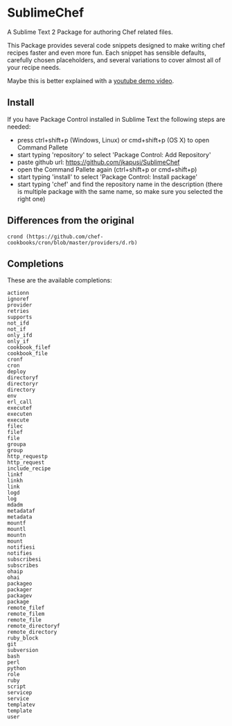 SublimeChef
===========

A Sublime Text 2 Package for authoring Chef related files.

This Package provides several code snippets designed to make writing chef recipes faster and even more fun. 
Each snippet has sensible defaults, carefully chosen placeholders, and several variations to cover almost all of your recipe needs.

Maybe this is better explained with a [youtube demo video](http://www.youtube.com/watch?v=4VtDj_ar1Xg).


Install
-------

If you have Package Control installed in Sublime Text the following steps are needed:
* press ctrl+shift+p (Windows, Linux) or cmd+shift+p (OS X) to open Command Pallete
* start typing 'repository' to select 'Package Control: Add Repository'
* paste github url: https://github.com/jkapusi/SublimeChef
* open the Command Pallete again (ctrl+shift+p or cmd+shift+p)
* start typing 'install' to select 'Package Control: Install package'
* start typing 'chef' and find the repository name in the description (there is multiple package with the same name, so make sure you selected the right one)

Differences from the original
-----------------------------

	crond (https://github.com/chef-cookbooks/cron/blob/master/providers/d.rb)

Completions
-----------

These are the available completions:

    actionn
    ignoref
	provider
	retries
	supports
	not_ifd
	not_if
	only_ifd
	only_if
	cookbook_filef
	cookbook_file
	cronf
	cron
	deploy
	directoryf
	directoryr
	directory
	env
	erl_call
	executef
	executen
	execute
	filec
	filef
	file
	groupa
	group
	http_requestp
	http_request
	include_recipe
	linkf
	linkh
	link
	logd
	log
	mdadm
	metadataf
	metadata
	mountf
	mountl
	mountn
	mount
	notifiesi
	notifies
	subscribesi
	subscribes
	ohaip
	ohai
	packageo
	packager
	packagev
	package
	remote_filef
	remote_filem
	remote_file
	remote_directoryf
	remote_directory
	ruby_block
	git
	subversion
	bash
	perl
	python
	role
	ruby
	script
	servicep
	service
	templatev
	template
	user
